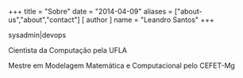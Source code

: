 +++
title = "Sobre"
date = "2014-04-09"
aliases = ["about-us","about","contact"]
[ author ]
  name = "Leandro Santos"
+++

sysadmin|devops

Cientista da Computação pela UFLA

Mestre em Modelagem Matemática e Computacional pelo CEFET-Mg